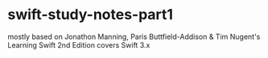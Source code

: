 # swift-study-notes-part1
mostly based on Jonathon Manning, Paris Buttfield-Addison &amp; Tim Nugent's Learning Swift 2nd Edition covers Swift 3.x
